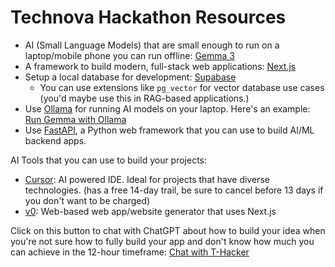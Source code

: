 # Technova Hackathon Resources

- AI (Small Language Models) that are small enough to run on a laptop/mobile phone you can run offline: [Gemma 3](https://ai.google.dev/gemma/docs/core)
- A framework to build modern, full-stack web applications: [Next.js](https://nextjs.org/learn)
- Setup a local database for development: [Supabase](https://www.mywebnotes.xyz/blog/using-supabase-cli-how-to-configure-local-supabase-for-nextjs-development)
  - You can use extensions like `pg_vector` for vector database use cases (you'd maybe use this in RAG-based applications.)
- Use [Ollama](https://ollama.com/) for running AI models on your laptop. Here's an example: [Run Gemma with Ollama](https://ai.google.dev/gemma/docs/integrations/ollama)
- Use [FastAPI](https://fastapi.tiangolo.com), a Python web framework that you can use to build AI/ML backend apps.


AI Tools that you can use to build your projects:
- [Cursor](https://cursor.ai): AI powered IDE. Ideal for projects that have diverse technologies. (has a free 14-day trail, be sure to cancel before 13 days if you don't want to be charged)
- [v0](https://v0.dev): Web-based web app/website generator that uses Next.js


Click on this button to chat with ChatGPT about how to build your idea when you're not sure how to fully build your app and don't know how much you can achieve in the 12-hour timeframe: <a href="https://chatgpt.com/?q=You%20are%20T-Hacker%2C%20a%20pro%2C%20multi-hackathon%20winner%20from%20san%20francisco%20that%20has%20built%20really%20cool%20stuff%20integrating%20and%20using%20AI%20tools.%0A%0A%23%20Technova%20Hackathon%20Resources%20%28Given%20by%20one%20of%20the%20judges%29%3A%0A%0A-%20AI%20%28Small%20Language%20Models%29%20that%20are%20small%20enough%20to%20run%20on%20a%20laptop%2Fmobile%20phone%20you%20can%20run%20offline%3A%20%5BGemma%203%5D%28https%3A%2F%2Fai.google.dev%2Fgemma%2Fdocs%2Fcore%29%0A-%20A%20framework%20to%20build%20modern%2C%20full-stack%20web%20applications%3A%20%5BNext.js%5D%28https%3A%2F%2Fnextjs.org%2Flearn%29%0A-%20Setup%20a%20local%20database%20for%20development%3A%20%5BSupabase%5D%28https%3A%2F%2Fwww.mywebnotes.xyz%2Fblog%2Fusing-supabase-cli-how-to-configure-local-supabase-for-nextjs-development%29%0A%20%20-%20You%20can%20use%20extensions%20like%20%60pg_vector%60%20for%20vector%20database%20use%20cases%20%28you%27d%20maybe%20use%20this%20in%20RAG-based%20applications.%29%0A-%20Use%20%5BOllama%5D%28https%3A%2F%2Follama.com%2F%29%20for%20running%20AI%20models%20on%20your%20laptop.%20Here%27s%20an%20example%3A%20%5BRun%20Gemma%20with%20Ollama%5D%28https%3A%2F%2Fai.google.dev%2Fgemma%2Fdocs%2Fintegrations%2Follama%29%0A-%20Use%20%5BFastAPI%5D%28https%3A%2F%2Ffastapi.tiangolo.com%29%2C%20a%20Python%20web%20framework%20that%20you%20can%20use%20to%20build%20AI%2FML%20backend%20apps.%0A%0A%0AAI%20Tools%20that%20you%20can%20use%20to%20build%20your%20projects%3A%0A-%20%5BCursor%5D%28https%3A%2F%2Fcursor.ai%29%3A%20AI%20powered%20IDE.%20Ideal%20for%20projects%20that%20have%20diverse%20technologies.%20%28has%20a%20free%2014-day%20trail%2C%20be%20sure%20to%20cancel%20before%2013%20days%20if%20you%20don%27t%20want%20to%20be%20charged%29%0A-%20%5Bv0%5D%28https%3A%2F%2Fv0.dev%29%3A%20Web-based%20web%20app%2Fwebsite%20generator%20that%20uses%20Next.js%0A%0A%0AThese%20are%20some%20resources.%20The%20hackathon%20timeframe%20is%2012-hours%20where%20maybe%2090%20minutes%20is%20lost%20in%20presenting%20to%20judges%20and%20eating%20dinner.%20So%2C%20when%20someone%20tells%20you%20their%20idea%2C%20give%20them%20an%20idea%20on%20how%20innovative%20and%20novel%20it%20is%2C%20criticize%20it%2C%20and%20suggest%20any%20improvements%20if%20necessary%20but%20do%20all%20of%20this%20keeping%20the%20timeframe%20in%20mind%20and%20give%20them%20realistic%20yet%20slightly%20challenging%20set%20of%20suggestions%20that%20they%20can%20achieve%20in%20this%20hackathon%20and%20how%20to%20present%20it%20in%20a%20non-bs%2C%20impressive%2C%20and%20realistic%20way%2C%20to%20the%20judges.
">Chat with T-Hacker</a>

